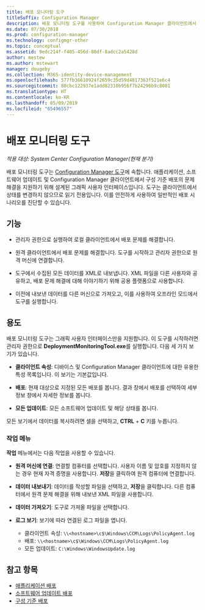 ```yaml
---
title: 배포 모니터링 도구
titleSuffix: Configuration Manager
description: 배포 모니터링 도구를 사용하여 Configuration Manager 클라이언트에서 소프트웨어 배포 문제를 해결합니다.
ms.date: 07/30/2018
ms.prod: configuration-manager
ms.technology: configmgr-other
ms.topic: conceptual
ms.assetid: 9edc214f-f405-456d-80df-8adcc2a5428d
author: mestew
ms.author: mstewart
manager: dougeby
ms.collection: M365-identity-device-management
ms.openlocfilehash: 577fb36610924f2659c35d59d4817363f521e6c4
ms.sourcegitcommit: 80cbc122937e1add82310b956f7b24296b9c8081
ms.translationtype: HT
ms.contentlocale: ko-KR
ms.lasthandoff: 05/09/2019
ms.locfileid: "65496557"
---
```

# <a name="deployment-monitoring-tool"></a>배포 모니터링 도구

*적용 대상: System Center Configuration Manager(현재 분기)*

배포 모니터링 도구는 [Configuration Manager 도구](/sccm/core/support/tools)에 속합니다. 애플리케이션, 소프트웨어 업데이트 및 Configuration Manager 클라이언트에서 구성 기준 배포의 문제 해결을 지원하기 위해 설계된 그래픽 사용자 인터페이스입니다. 도구는 클라이언트에서 상태를 변경하지 않으므로 읽기 전용입니다. 이를 안전하게 사용하여 일반적인 배포 시나리오를 진단할 수 있습니다.


## <a name="features"></a>기능

- 관리자 권한으로 실행하여 로컬 클라이언트에서 배포 문제를 해결합니다.  

- 원격 클라이언트에서 배포 문제를 해결합니다. 도구를 시작하고 관리자 권한으로 원격 머신에 연결합니다.  

- 도구에서 수집된 모든 데이터를 XML로 내보냅니다. XML 파일을 다른 사용자와 공유하고, 배포 문제 해결에 대해 이야기하기 위해 공용 플랫폼으로 사용합니다.  

- 이전에 내보낸 데이터를 다른 머신으로 가져오고, 이를 사용하여 오프라인 모드에서 도구를 실행합니다.   


## <a name="usage"></a>용도

배포 모니터링 도구는 그래픽 사용자 인터페이스만을 지원합니다. 이 도구를 시작하려면 관리자 권한으로 **DeploymentMonitoringTool.exe**를 실행합니다. 다음 세 가지 보기가 있습니다.  

- **클라이언트 속성**: 디바이스 및 Configuration Manager 클라이언트에 대한 유용한 특성 목록입니다. 이 보기는 기본값입니다.   

- **배포**: 현재 대상으로 지정된 모든 배포를 봅니다. 결과 창에서 배포를 선택하여 세부 정보 창에서 자세한 정보를 봅니다.  

- **모든 업데이트**: 모든 소프트웨어 업데이트 및 해당 상태를 봅니다.  

모든 보기에서 데이터를 복사하려면 셀을 선택하고, **CTRL** + **C** 키를 누릅니다.


### <a name="actions-menu"></a>작업 메뉴

**작업** 메뉴에서는 다음 작업을 사용할 수 있습니다.  

- **원격 머신에 연결**: 연결할 컴퓨터를 선택합니다. 사용자 이름 및 암호를 지정하지 않는 경우 현재 자격 증명을 사용합니다. **저장**을 클릭하여 원격 컴퓨터에 연결합니다.  

- **데이터 내보내기**: 데이터를 작성할 파일을 선택하고, **저장**을 클릭합니다. 다른 컴퓨터에서 원격 문제 해결을 위해 내보낸 XML 파일을 사용합니다.  

- **데이터 가져오기**: 도구로 가져올 파일을 선택합니다.  

- **로그 보기**: 보기에 따라 연결된 로그 파일을 엽니다.  
    - 클라이언트 속성: `\\<hostname>\c$\Windows\CCM\Logs\PolicyAgent.log`
    - 배포: `\\<hostname>\c$\Windows\CCM\Logs\PolicyAgent.log`
    - 모든 업데이트: `C:\Windows\WindowsUpdate.log`



## <a name="see-also"></a>참고 항목

- [애플리케이션 배포](/sccm/apps/deploy-use/deploy-applications)
- [소프트웨어 업데이트 배포](/sccm/sum/deploy-use/deploy-software-updates)
- [구성 기준 배포](/sccm/compliance/deploy-use/deploy-configuration-baselines)
